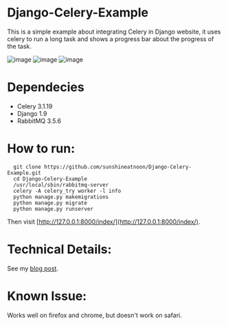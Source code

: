 # Django-Celery-Example
This is a simple example about integrating Celery in Django website, it uses celery to run a long task and shows a progress bar about the progress of the task.

![image](https://raw.githubusercontent.com/sunshineatnoon/Django-Celery-Example/master/images/2.png)
![image](https://raw.githubusercontent.com/sunshineatnoon/Django-Celery-Example/master/images/3.png)
![image](https://raw.githubusercontent.com/sunshineatnoon/Django-Celery-Example/master/images/1.png)


# Dependecies

* Celery 3.1.19
* Django 1.9
* RabbitMQ 3.5.6

# How to run:

```
  git clone https://github.com/sunshineatnoon/Django-Celery-Example.git
  cd Django-Celery-Example
  /usr/local/sbin/rabbitmq-server
  celery -A celery_try worker -l info
  python manage.py makemigrations
  python manage.py migrate
  python manage.py runserver
```

Then visit [http://127.0.0.1:8000/index/](http://127.0.0.1:8000/index/).

# Technical Details: 

See my [blog post](http://sunshineatnoon.github.io/How-to-create-a-progressbar-in-Django/).

# Known Issue:

Works well on firefox and chrome, but doesn't work on safari.
